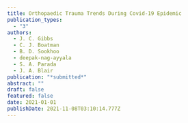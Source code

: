 ```yaml
---
title: Orthopaedic Trauma Trends During Covid-19 Epidemic
publication_types:
  - "3"
authors:
  - J. C. Gibbs
  - C. J. Boatman
  - B. D. Sookhoo
  - deepak-nag-ayyala
  - S. A. Parada
  - J. A. Blair
publication: "*submitted*"
abstract: ""
draft: false
featured: false
date: 2021-01-01
publishDate: 2021-11-08T03:10:14.777Z
---
```

